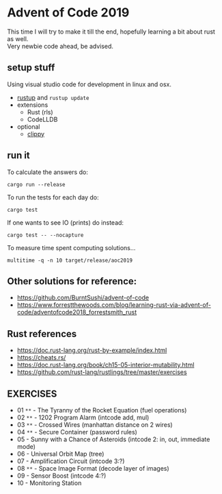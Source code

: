 # Advent of Code 2019

This time I will try to make it till the end, hopefully learning a bit about rust as well.  
Very newbie code ahead, be advised.

## setup stuff

Using visual studio code for development in linux and osx.

- [rustup](https://rustup.rs/) and `rustup update`
- extensions
  - Rust (rls)
  - CodeLLDB
- optional
  - [clippy](https://github.com/rust-lang/rust-clippy)

## run it

To calculate the answers do:

    cargo run --release

To run the tests for each day do:

    cargo test

If one wants to see IO (prints) do instead:

    cargo test -- --nocapture

To measure time spent computing solutions...

    multitime -q -n 10 target/release/aoc2019

## Other solutions for reference:

- <https://github.com/BurntSushi/advent-of-code>
- <https://www.forrestthewoods.com/blog/learning-rust-via-advent-of-code/adventofcode2018_forrestsmith_rust>

## Rust references

- <https://doc.rust-lang.org/rust-by-example/index.html>
- <https://cheats.rs/>
- <https://doc.rust-lang.org/book/ch15-05-interior-mutability.html>
- <https://github.com/rust-lang/rustlings/tree/master/exercises>

## EXERCISES

- 01 `**` - The Tyranny of the Rocket Equation (fuel operations)
- 02 `**` - 1202 Program Alarm (intcode add, mul)
- 03 `**` - Crossed Wires (manhattan distance on 2 wires)
- 04 `**` - Secure Container (password rules)
- 05 - Sunny with a Chance of Asteroids (intcode 2: in, out, immediate mode)
- 06 - Universal Orbit Map (tree)
- 07 - Amplification Circuit (intcode 3:?)
- 08 `**` - Space Image Format (decode layer of images)
- 09 - Sensor Boost (intcode 4:?)
- 10 - Monitoring Station
